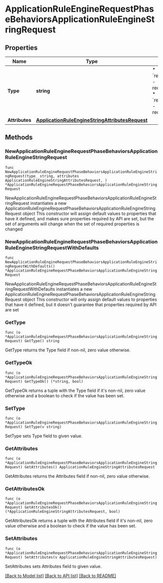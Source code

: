 # ApplicationRuleEngineRequestPhaseBehaviorsApplicationRuleEngineStringRequest

## Properties

Name | Type | Description | Notes
------------ | ------------- | ------------- | -------------
**Type** | **string** | * &#x60;redirect_to_301&#x60; - redirect_to_301 * &#x60;redirect_to_302&#x60; - redirect_to_302 | 
**Attributes** | [**ApplicationRuleEngineStringAttributesRequest**](ApplicationRuleEngineStringAttributesRequest.md) |  | 

## Methods

### NewApplicationRuleEngineRequestPhaseBehaviorsApplicationRuleEngineStringRequest

`func NewApplicationRuleEngineRequestPhaseBehaviorsApplicationRuleEngineStringRequest(type_ string, attributes ApplicationRuleEngineStringAttributesRequest, ) *ApplicationRuleEngineRequestPhaseBehaviorsApplicationRuleEngineStringRequest`

NewApplicationRuleEngineRequestPhaseBehaviorsApplicationRuleEngineStringRequest instantiates a new ApplicationRuleEngineRequestPhaseBehaviorsApplicationRuleEngineStringRequest object
This constructor will assign default values to properties that have it defined,
and makes sure properties required by API are set, but the set of arguments
will change when the set of required properties is changed

### NewApplicationRuleEngineRequestPhaseBehaviorsApplicationRuleEngineStringRequestWithDefaults

`func NewApplicationRuleEngineRequestPhaseBehaviorsApplicationRuleEngineStringRequestWithDefaults() *ApplicationRuleEngineRequestPhaseBehaviorsApplicationRuleEngineStringRequest`

NewApplicationRuleEngineRequestPhaseBehaviorsApplicationRuleEngineStringRequestWithDefaults instantiates a new ApplicationRuleEngineRequestPhaseBehaviorsApplicationRuleEngineStringRequest object
This constructor will only assign default values to properties that have it defined,
but it doesn't guarantee that properties required by API are set

### GetType

`func (o *ApplicationRuleEngineRequestPhaseBehaviorsApplicationRuleEngineStringRequest) GetType() string`

GetType returns the Type field if non-nil, zero value otherwise.

### GetTypeOk

`func (o *ApplicationRuleEngineRequestPhaseBehaviorsApplicationRuleEngineStringRequest) GetTypeOk() (*string, bool)`

GetTypeOk returns a tuple with the Type field if it's non-nil, zero value otherwise
and a boolean to check if the value has been set.

### SetType

`func (o *ApplicationRuleEngineRequestPhaseBehaviorsApplicationRuleEngineStringRequest) SetType(v string)`

SetType sets Type field to given value.


### GetAttributes

`func (o *ApplicationRuleEngineRequestPhaseBehaviorsApplicationRuleEngineStringRequest) GetAttributes() ApplicationRuleEngineStringAttributesRequest`

GetAttributes returns the Attributes field if non-nil, zero value otherwise.

### GetAttributesOk

`func (o *ApplicationRuleEngineRequestPhaseBehaviorsApplicationRuleEngineStringRequest) GetAttributesOk() (*ApplicationRuleEngineStringAttributesRequest, bool)`

GetAttributesOk returns a tuple with the Attributes field if it's non-nil, zero value otherwise
and a boolean to check if the value has been set.

### SetAttributes

`func (o *ApplicationRuleEngineRequestPhaseBehaviorsApplicationRuleEngineStringRequest) SetAttributes(v ApplicationRuleEngineStringAttributesRequest)`

SetAttributes sets Attributes field to given value.



[[Back to Model list]](../README.md#documentation-for-models) [[Back to API list]](../README.md#documentation-for-api-endpoints) [[Back to README]](../README.md)


